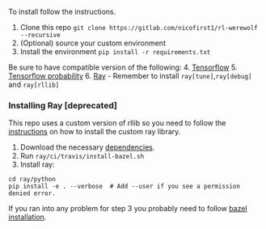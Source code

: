 
To install follow the instructions.
1. Clone this repo `git clone https://gitlab.com/nicofirst1/rl-werewolf --recursive`
2. (Optional) source your custom environment
3. Install the environment `pip install -r requirements.txt`

Be sure to have compatible version of the following: 
4. [Tensorflow](https://www.tensorflow.org/install/pip)
5. [Tensorflow probability](https://www.tensorflow.org/probability/install)
6. [Ray](https://ray.readthedocs.io/en/latest/installation.html#latest-stable-version)
    - Remember to install `ray[tune]`,`ray[debug]` and `ray[rllib]`

###  Installing Ray [deprecated]
This repo uses a custom version of rllib so you need to follow the 
[instructions](https://ray.readthedocs.io/en/latest/installation.html#building-ray-from-source) on how to install the custom ray library.
1. Download the necessary [dependencies](https://ray.readthedocs.io/en/latest/installation.html#dependencies).
2. Run `ray/ci/travis/install-bazel.sh`
3. Install ray: 
```
cd ray/python
pip install -e . --verbose  # Add --user if you see a permission denied error.
```

If you ran into any problem for step 3 you probably need to follow [bazel installation](https://docs.bazel.build/versions/master/install-os-x.html).
